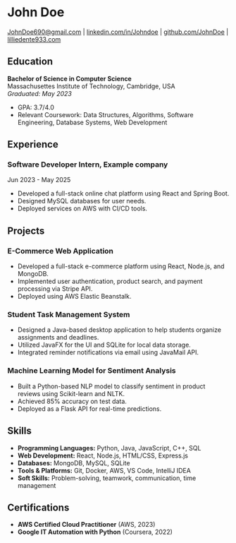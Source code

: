 # John Doe
JohnDoe690@gmail.com | [linkedin.com/in/Johndoe](https://linkedin.com/in/lilliedente933) | [github.com/JohnDoe](https://github.com/johndoe) | [lilliedente933.com](https://johndoe.com)

## Education  
**Bachelor of Science in Computer Science**  
Massachusettes Institute of Technology, Cambridge, USA  
*Graduated: May 2023*  

- GPA: 3.7/4.0  
- Relevant Coursework: Data Structures, Algorithms, Software Engineering, Database Systems, Web Development  

## Experience

### Software Developer Intern, Example company

Jun 2023 - May 2025

- Developed a full-stack online chat platform using React and Spring Boot.
- Designed MySQL databases for user needs.
- Deployed services on AWS with CI/CD tools.

## Projects  

### **E-Commerce Web Application**  
- Developed a full-stack e-commerce platform using React, Node.js, and MongoDB.  
- Implemented user authentication, product search, and payment processing via Stripe API.  
- Deployed using AWS Elastic Beanstalk.  

### **Student Task Management System**  
- Designed a Java-based desktop application to help students organize assignments and deadlines.  
- Utilized JavaFX for the UI and SQLite for local data storage.  
- Integrated reminder notifications via email using JavaMail API.  

### **Machine Learning Model for Sentiment Analysis**  
- Built a Python-based NLP model to classify sentiment in product reviews using Scikit-learn and NLTK.  
- Achieved 85% accuracy on test data.  
- Deployed as a Flask API for real-time predictions.  

## Skills  
- **Programming Languages:** Python, Java, JavaScript, C++, SQL  
- **Web Development:** React, Node.js, HTML/CSS, Express.js  
- **Databases:** MongoDB, MySQL, SQLite  
- **Tools & Platforms:** Git, Docker, AWS, VS Code, IntelliJ IDEA  
- **Soft Skills:** Problem-solving, teamwork, communication, time management  

## Certifications  
- **AWS Certified Cloud Practitioner** (AWS, 2023)  
- **Google IT Automation with Python** (Coursera, 2022)  
```
```